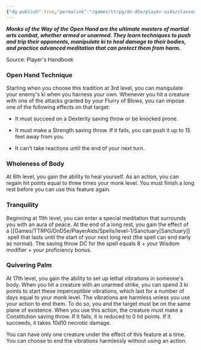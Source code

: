 ```yaml
---
{"dg-publish":true,"permalink":"/games/ttrpg/dn-d5e/player-aids/classes/class-specialisations/monk-way-of-the-open-hand/","tags":["Sub-Class","TTRPG/DND/5e"],"noteIcon":""}
---
```



**_Monks of the Way of the Open Hand are the ultimate masters of martial arts combat, whether armed or unarmed. They learn techniques to push and trip their opponents, manipulate ki to heal damage to their bodies, and practice advanced meditation that can protect them from harm._**

Source: Player's Handbook

### Open Hand Technique

Starting when you choose this tradition at 3rd level, you can manipulate your enemy's ki when you harness your own. Whenever you hit a creature with one of the attacks granted by your Flurry of Blows, you can impose one of the following effects on that target:

- It must succeed on a Dexterity saving throw or be knocked prone.

- It must make a Strength saving throw. If it fails, you can push it up to 15 feet away from you.

- It can't take reactions until the end of your next turn.

### Wholeness of Body

At 6th level, you gain the ability to heal yourself. As an action, you can regain hit points equal to three times your monk level. You must finish a long rest before you can use this feature again.

### Tranquility

Beginning at 11th level, you can enter a special meditation that surrounds you with an aura of peace. At the end of a long rest, you gain the effect of a [[Games/TTRPG/DnD5e/PlayerAids/Spells/level-1/Sanctuary\|Sanctuary]]  spell that lasts until the start of your next long rest (the spell can end early as normal). The saving throw DC for the spell equals 8 + your Wisdom modifier + your proficiency bonus.

### Quivering Palm

At 17th level, you gain the ability to set up lethal vibrations in someone's body. When you hit a creature with an unarmed strike, you can spend 3 ki points to start these imperceptible vibrations, which last for a number of days equal to your monk level. The vibrations are harmless unless you use your action to end them. To do so, you and the target must be on the same plane of existence. When you use this action, the creature must make a Constitution saving throw. If it fails, it is reduced to 0 hit points. If it succeeds, it takes 10d10 necrotic damage.

You can have only one creature under the effect of this feature at a time. You can choose to end the vibrations harmlessly without using an action.
